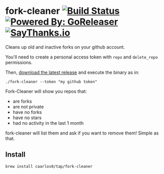 # fork-cleaner [![Build Status](https://travis-ci.org/caarlos0/fork-cleaner.svg?branch=master)](https://travis-ci.org/caarlos0/fork-cleaner) [![Powered By: GoReleaser](https://img.shields.io/badge/powered%20by-goreleaser-green.svg?style=flat-square)](https://github.com/goreleaser) [![SayThanks.io](https://img.shields.io/badge/SayThanks.io-%E2%98%BC-1EAEDB.svg?style=flat-square)](https://saythanks.io/to/caarlos0)

Cleans up old and inactive forks on your github account.

You'll need to create a personal access token with `repo` and `delete_repo`
permissions.

Then, [download the latest release](https://github.com/caarlos0/fork-cleaner/releases)
and execute the binary as in:

```console
./fork-cleaner --token "my github token"
```

Fork-Cleaner will show you repos that:

- are forks
- are not private
- have no forks
- have no stars
- had no activity in the last 1 month

fork-cleaner will list them and ask if you want to remove them! Simple as that.

## Install

```console
brew install caarlos0/tap/fork-cleaner
```
